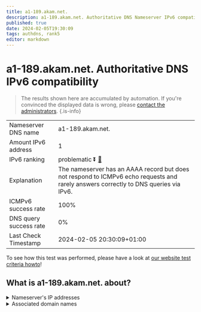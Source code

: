 ```yaml
---
title: a1-189.akam.net.
description: a1-189.akam.net. Authoritative DNS Nameserver IPv6 compatibility
published: true
date: 2024-02-05T19:30:09
tags: authdns, rank5
editor: markdown
---
```


# a1-189.akam.net. Authoritative DNS IPv6 compatibility

> The results shown here are accumulated by automation. If you're convinced the displayed data is wrong, please [contact the administrators](/howto/chat). 
{.is-info}




|   |   |
| - | - |
| Nameserver DNS name | a1-189.akam.net.
| Amount IPv6 address | 1
| IPv6 ranking | problematic :arrow_double_down: [🔗](/howto/ranking) |
| Explanation | The nameserver has an AAAA record but does not respond to ICMPv6 echo requests and rarely answers correctly to DNS queries via IPv6. |
| ICMPv6 success rate | 100%|
| DNS query success rate | 0% |
| Last Check Timestamp | 2024-02-05 20:30:09+01:00 |

To see how this test was performed, please have a look at [our website test criteria howto](/howto/testcriteria/authdns)!


## What is a1-189.akam.net. about?




<details>
<summary>Nameserver's IP addresses</summary>

2600:1401:2::bd

</details>



<details>
<summary>Associated domain names</summary>

www.wellsfargo.com

</details>
